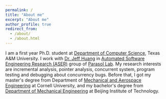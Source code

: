 ```yaml
---
permalink: /
title: "About me"
excerpt: "About me"
author_profile: true
redirect_from: 
  - /about/
  - /about.html
---
```


I am a first year Ph.D. student at [Department of Computer Science](https://engineering.tamu.edu/cse/index.html), Texas A&M University. I work with [Dr. Jeff Huang](https://parasol.tamu.edu/~jeff/) in [Automated Software Engineering Research (ASER)](https://parasol.tamu.edu/groups/huangroup/) group of [Parasol Lab](https://parasol.tamu.edu/). My research interests are incremental analysis, pointer analysis, concurrent system, program testing and debugging about concurrency bugs. Before that, I got my master's degree from Department of [Mechanical and Aerospace Engineering](https://www.mae.cornell.edu/mae) at Cornell University, and my bachelor's degree from [Department of Mechanical Engineering](http://me-english.bit.edu.cn/) at Beijing Institute of Technology.
